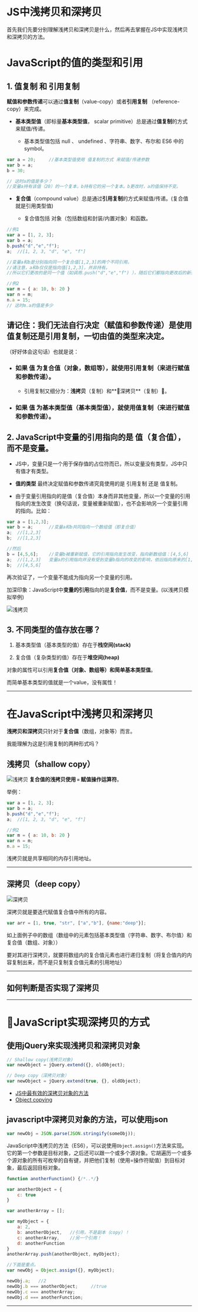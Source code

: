 # **JS中浅拷贝和深拷贝**

首先我们先要分别理解浅拷贝和深拷贝是什么，然后再去掌握在JS中实现浅拷贝和深拷贝的方法。

# JavaScript的值的类型和引用

## 1. **值复制** 和 **引用复制**

**赋值和参数传递**可以通过**值复制**（value-copy）或者**引用复制** （reference-copy）来完成。

- **基本类型值**（即标量**基本类型值**， scalar primitive）总是通过**值复制**的方式来赋值/传递。

    - 基本类型值包括 null 、 undefined 、字符串、数字、布尔和 ES6 中的 symbol。

```js
var a = 20;     //基本类型值使用 值复制的方式 来赋值/传递参数
var b = a;
b = 30;

// 这时a的值是多少？
//变量a持有该值（20）的一个复本，b持有它的另一个复本。b更改时，a的值保持不变。
```



- **复合值**（compound value）总是通过**引用复制**的方式来赋值/传递。(复合值就是引用类型值)
    
    - 复合值包括 对象（包括数组和封装/内置对象）和函数。

```js
//例1
var a = [1, 2, 3];
var b = a;
b.push("d","e","f");
a;  //[1, 2, 3, "d", "e", "f"]

//变量a和b是分别指向同一个复合值[1,2,3]的两个不同引用。 
//请注意，a和b仅仅是指向值[1,2,3]，并非持有。
//所以它们更改的是同一个值（如调用.push("d","e","f") ），随后它们都指向更改后的新值[1,2,3,"d","e","f"]。

//例2
var m = { a: 10, b: 20 }
var n = m;
n.a = 15;
// 这时m.a的值是多少

```
    
## **请记住：我们无法自行决定（赋值和参数传递）是使用值复制还是引用复制，一切由值的类型来决定**。
（好好体会这句话）也就是说：

- ### 如果 **值** 为复合值（对象，数组等），就使用**引用复制**（来进行赋值和参数传递）。

    - 引用复制又细分为：**浅拷贝**（复制）和**深拷贝**（复制）。

- ### 如果 **值** 为基本类型值（基本类型值），就使用**值复制**（来进行赋值和参数传递）。

## 2. JavaScript中**变量的引用**指向的是 **值**（复合值），而不是变量。

- JS中，变量只是一个用于保存值的占位符而已，所以变量没有类型，JS中只有值才有类型。

- **值的类型** 最终决定赋值和参数传递究竟使用的是 引用复制 还是 值复制。

- 由于变量引用指向的是值（复合值）本身而非其他变量，所以一个变量的引用指向的发生改变（换句话说，变量被重新赋值），也不会影响另一个变量引用的指向。比如：
```js
var a = [1,2,3];
var b = a;      //变量a和b共同指向一个数组值（即复合值）
a;  //[1,2,3]
b;  //[1,2,3]

//然后
b = [4,5,6];    //变量b被重新赋值，它的引用指向发生改变，指向新数组值：[4,5,6]
a;  //[1,2,3]   变量a的引用指向并没有受到变量b指向的改变的影响，依旧指向原来的[1,2,3]值
b;  //[4,5,6]
```

再次验证了，一个变量不能成为指向另一个变量的引用。


加深印象：JavaScript中**变量的引用**指向的是**复合值**，而不是变量。(以浅拷贝模拟举例)

![浅拷贝](images/浅拷贝.png)

## 3. 不同类型的值存放在哪？

1. 基本类型值（基本类型的值）存在于**栈空间(stack)**

2. 复合值（复杂类型的值）存在于**堆空间(heap)**

对象的属性可以引用**复合值（对象、数组等）**和**简单基本类型值**。

而简单基本类型的值就是一个value，没有属性！


------------------------



# 在JavaScript中浅拷贝和深拷贝

**浅拷贝和深拷贝**只针对于**复合值**（数组，对象等）而言。

我能理解为这是引用复制的两种形式吗？

## **浅拷贝（shallow copy）**
![浅拷贝](images/浅拷贝.png)
**复合值的浅拷贝使用 `=` 赋值操作运算符**。

举例：
```js
var a = [1, 2, 3];
var b = a;
b.push("d","e","f");
a;  //[1, 2, 3, "d", "e", "f"]

//例2
var m = { a: 10, b: 20 }
var n = m;
n.a = 15;
```
浅拷贝就是共享相同的内存引用地址。


----


## **深拷贝（deep copy）**
![深拷贝](images/深拷贝.png)

深拷贝就是要迭代赋值复合值中所有的内容。

```js
var arr = [1, true, "str", ["a","b"], {name:"deep"}];


```
如上面例子中的数组（数组中的元素包括基本类型值（字符串、数字、布尔值）和复合值（数组、对象））

要对其进行深拷贝，就要将数组内的复合值元素也进行递归复制（将复合值内的内容复制出来，而不是只复制复合值元素的引用地址）


---


## 如何判断是否实现了深拷贝



----------



# JavaScript实现深拷贝的方式

## 使用jQuery来实现浅拷贝和深拷贝对象
```js
// Shallow copy(浅拷贝对象)
var newObject = jQuery.extend({}, oldObject);

// Deep copy（深拷贝对象）
var newObject = jQuery.extend(true, {}, oldObject);
```
- [JS中最有效的深拷贝对象的方法](https://stackoverflow.com/questions/122102/what-is-the-most-efficient-way-to-deep-clone-an-object-in-javascript)
- [Object copying](https://www.wikiwand.com/en/Object_copying#/Shallow_copy)



## javascript中深拷贝对象的方法，可以使用json
```js
var newObj = JSON.parse(JSON.stringify(someObj));
```

JavaScript中浅拷贝的方法（ES6），可以说使用`Object.assign()`方法来实现。它的第一个参数是目标对象，之后还可以跟一个或多个源对象。它胡遍历一个或多个源对象的所有可枚举的自有键，并把他们复制（使用=操作符赋值）到目标对象，最后返回目标对象。
```js
function anotherFunction() {/*..*/}

var anotherObject = {
    c: true
}

var anotherArray = [];

var myObject = {
    a: 2,
    b: anotherObject,   //引用，不是副本（copy）！
    c: anotherArray,    //另一个引用！
    d: anotherFunction
}
anotherArray.push(anotherObject, myObject);

//下面是重点。
var newObj = Object.assign({}, myObject);

newObj.a;   //2
newObj.b === anotherObject;     //true
newObj.c === anotherArray;
newObj.d === anotherFunction;
```


------





